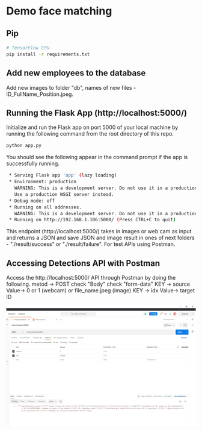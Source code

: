 # Demo face matching
## Pip
```bash
# TensorFlow CPU
pip install -r requirements.txt
```
## Add new employees to the database 
Add new images to folder "db", names of new files - ID_FullName_Position.jpeg.
## Running the Flask App (http://localhost:5000/)
Initialize and run the Flask app on port 5000 of your local machine by running the following command from the root directory of this repo.
```bash
python app.py
```
You should see the following appear in the command prompt if the app is successfully running.
```bash
 * Serving Flask app 'app' (lazy loading)
 * Environment: production
   WARNING: This is a development server. Do not use it in a production deployment.
   Use a production WSGI server instead.
 * Debug mode: off
 * Running on all addresses.
   WARNING: This is a development server. Do not use it in a production deployment.
 * Running on http://192.168.1.106:5000/ (Press CTRL+C to quit)
```
 This endpoint (http://localhost:5000/) takes in images or web cam as input and returns a JSON and save JSON and image result in ones of next folders - "./result/success" or "./result/failure".
For test APIs using Postman.
## Accessing Detections API with Postman 
Access the http://localhost:5000/ API through Postman by doing the following.
metod -> POST
check "Body"
check "form-data"
KEY -> source Value-> 0 or 1 (webcam) or file_name.jpeg (image)
KEY -> idx Value-> target ID

![response](https://github.com/shubinss/face_matching/blob/4f127743f652bcf5899116c1c2b330d85e7373db/postman_access.jpeg)

